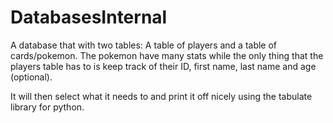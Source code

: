 # DatabasesInternal
A database that with two tables: A table of players and a table of cards/pokemon. The pokemon have many stats while the only thing that the players table has to is keep track of their ID, first name, last name and age (optional).

It will then select what it needs to and print it off nicely using the tabulate library for python.
